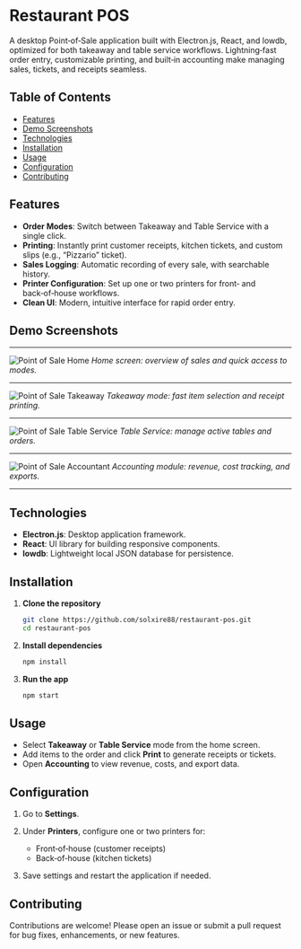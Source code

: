 # Restaurant POS

A desktop Point‑of‑Sale application built with Electron.js, React, and lowdb, optimized for both takeaway and table service workflows. Lightning‑fast order entry, customizable printing, and built‑in accounting make managing sales, tickets, and receipts seamless.

## Table of Contents

* [Features](#features)
* [Demo Screenshots](#demo-screenshots)
* [Technologies](#technologies)
* [Installation](#installation)
* [Usage](#usage)
* [Configuration](#configuration)
* [Contributing](#contributing)

## Features

* **Order Modes**: Switch between Takeaway and Table Service with a single click.
* **Printing**: Instantly print customer receipts, kitchen tickets, and custom slips (e.g., “Pizzario” ticket).
* **Sales Logging**: Automatic recording of every sale, with searchable history.
* **Printer Configuration**: Set up one or two printers for front‑ and back‑of‑house workflows.
* **Clean UI**: Modern, intuitive interface for rapid order entry.

## Demo Screenshots

---

![Point of Sale Home](https://tntaizamsozuvsaecpsl.supabase.co/storage/v1/object/public/portfolio/images/posHome.png)
*Home screen: overview of sales and quick access to modes.*

---

![Point of Sale Takeaway](https://tntaizamsozuvsaecpsl.supabase.co/storage/v1/object/public/portfolio/images/posTakeaway.png)
*Takeaway mode: fast item selection and receipt printing.*

---

![Point of Sale Table Service](https://tntaizamsozuvsaecpsl.supabase.co/storage/v1/object/public/portfolio/images/posTable.png)
*Table Service: manage active tables and orders.*

---

![Point of Sale Accountant](https://tntaizamsozuvsaecpsl.supabase.co/storage/v1/object/public/portfolio/images/posAccountant.png)
*Accounting module: revenue, cost tracking, and exports.*

---

## Technologies

* **Electron.js**: Desktop application framework.
* **React**: UI library for building responsive components.
* **lowdb**: Lightweight local JSON database for persistence.

## Installation

1. **Clone the repository**

   ```bash
   git clone https://github.com/solxire88/restaurant-pos.git
   cd restaurant-pos
   ```

2. **Install dependencies**

   ```bash
   npm install
   ```

3. **Run the app**

   ```bash
   npm start
   ```

## Usage

* Select **Takeaway** or **Table Service** mode from the home screen.
* Add items to the order and click **Print** to generate receipts or tickets.
* Open **Accounting** to view revenue, costs, and export data.

## Configuration

1. Go to **Settings**.
2. Under **Printers**, configure one or two printers for:

   * Front‑of‑house (customer receipts)
   * Back‑of‑house (kitchen tickets)
3. Save settings and restart the application if needed.


## Contributing

Contributions are welcome! Please open an issue or submit a pull request for bug fixes, enhancements, or new features.

